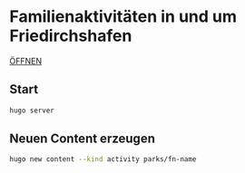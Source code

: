 # Familienaktivitäten in und um Friedirchshafen

[ÖFFNEN](https://tobiasschuerg.github.io/family-activities/)

## Start
```sh
hugo server
```

## Neuen Content erzeugen
```sh
hugo new content --kind activity parks/fn-name  
```